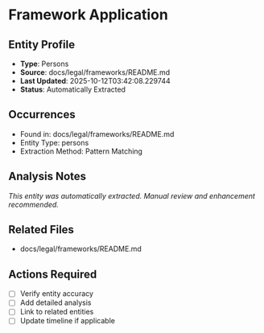 # Framework Application

## Entity Profile
- **Type**: Persons
- **Source**: docs/legal/frameworks/README.md
- **Last Updated**: 2025-10-12T03:42:08.229744
- **Status**: Automatically Extracted

## Occurrences
- Found in: docs/legal/frameworks/README.md
- Entity Type: persons
- Extraction Method: Pattern Matching

## Analysis Notes
*This entity was automatically extracted. Manual review and enhancement recommended.*

## Related Files
- docs/legal/frameworks/README.md

## Actions Required
- [ ] Verify entity accuracy
- [ ] Add detailed analysis
- [ ] Link to related entities
- [ ] Update timeline if applicable
